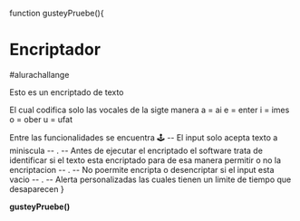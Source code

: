 function gusteyPruebe(){
# Encriptador
#alurachallange

Esto es un encriptado de texto 

El cual codifica solo las vocales de la sigte manera
a = ai
e = enter
i = imes
o = ober
u = ufat

Entre las funcionalidades se encuentra 🕹
-- El input solo acepta texto a miniscula 
-- .
-- Antes de ejecutar el encriptado el software trata de identificar si el texto esta encriptado para de esa manera permitir o no la encriptacion 
-- .
-- No poermite encripta o desencriptar si el input esta vacio 
-- .
-- Alerta personalizadas las cuales tienen un limite de tiempo que desaparecen 
}

**gusteyPruebe()**
